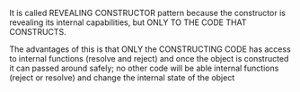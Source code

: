 It is called REVEALING CONSTRUCTOR pattern because the constructor is revealing its internal capabilities, but ONLY TO THE CODE THAT CONSTRUCTS.

The advantages of this is that ONLY the CONSTRUCTING CODE has access to internal functions (resolve and reject) and once the object is constructed it can passed around safely; no other code will be able internal functions (reject or resolve) and change the internal state of the object

